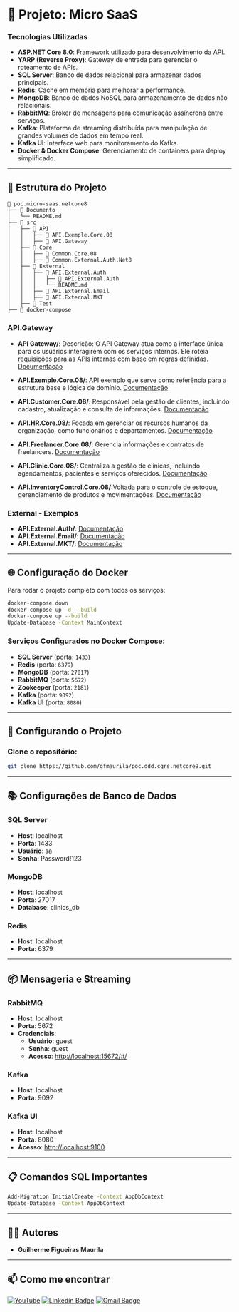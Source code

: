 # 📘 Projeto: Micro SaaS

### **Tecnologias Utilizadas**

- **ASP.NET Core 8.0**: Framework utilizado para desenvolvimento da API.
- **YARP (Reverse Proxy)**: Gateway de entrada para gerenciar o roteamento de APIs.
- **SQL Server**: Banco de dados relacional para armazenar dados principais.
- **Redis**: Cache em memória para melhorar a performance.
- **MongoDB**: Banco de dados NoSQL para armazenamento de dados não relacionais.
- **RabbitMQ**: Broker de mensagens para comunicação assíncrona entre serviços.
- **Kafka**: Plataforma de streaming distribuída para manipulação de grandes volumes de dados em tempo real.
- **Kafka UI**: Interface web para monitoramento do Kafka.
- **Docker & Docker Compose**: Gerenciamento de containers para deploy simplificado.

---

## 📁 **Estrutura do Projeto**

```
📂 poc.micro-saas.netcore8
├── 📂 Documento
│   └── README.md
├── 📂 src
│   ├── 📂 API
│   │   ├── 📂 API.Exemple.Core.08
│   │   ├── 📂 API.Gateway
│   ├── 📂 Core
│   │   ├── 📂 Common.Core.08
│   │   ├── 📂 Common.External.Auth.Net8
│   ├── 📂 External
│   │   ├── 📂 API.External.Auth
│   │   │   ├── 📂 API.External.Auth
│   │   │   └── README.md
│   │   ├── 📂 API.External.Email
│   │   ├── 📂 API.External.MKT
│   ├── 📂 Test
├── 📄 docker-compose
```

### **API.Gateway**

- **API Gateway/**: Descrição: O API Gateway atua como a interface única para os usuários interagirem com os serviços internos. Ele roteia requisições para as APIs internas com base em regras definidas. [Documentação](https://github.com/gfmaurila/poc.ddd.cqrs.laboratorio.2025/tree/main/src/API/API.Gateway)

- **API.Exemple.Core.08/**: API exemplo que serve como referência para a estrutura base e lógica de domínio. [Documentação](https://github.com/gfmaurila/poc.ddd.cqrs.laboratorio.2025/tree/main/src/API/API.Exemple.Core.08)

- **API.Customer.Core.08/**: Responsável pela gestão de clientes, incluindo cadastro, atualização e consulta de informações. [Documentação](https://github.com/gfmaurila/poc.ddd.cqrs.laboratorio.2025/tree/main/src/API/API.Customer.Core.08)

- **API.HR.Core.08/**: Focada em gerenciar os recursos humanos da organização, como funcionários e departamentos. [Documentação](https://github.com/gfmaurila/poc.ddd.cqrs.laboratorio.2025/tree/main/src/API/API.HR.Core.08)

- **API.Freelancer.Core.08/**: Gerencia informações e contratos de freelancers. [Documentação](https://github.com/gfmaurila/poc.ddd.cqrs.laboratorio.2025/tree/main/src/API/API.Freelancer.Core.08)

- **API.Clinic.Core.08/**: Centraliza a gestão de clínicas, incluindo agendamentos, pacientes e serviços oferecidos. [Documentação](https://github.com/gfmaurila/poc.ddd.cqrs.laboratorio.2025/tree/main/src/API/API.Clinic.Core.08)

- **API.InventoryControl.Core.08/**:Voltada para o controle de estoque, gerenciamento de produtos e movimentações.  [Documentação](https://github.com/gfmaurila/poc.ddd.cqrs.laboratorio.2025/tree/main/src/API/API.InventoryControl.Core.08)


### **External - Exemplos**

- **API.External.Auth/**:  [Documentação](https://github.com/gfmaurila/poc.ddd.cqrs.laboratorio.2025/tree/main/src/External/API.External.Auth)
- **API.External.Email/**:  [Documentação](https://github.com/gfmaurila/poc.ddd.cqrs.laboratorio.2025/tree/main/src/External/API.External.Email)
- **API.External.MKT/**:  [Documentação](https://github.com/gfmaurila/poc.ddd.cqrs.laboratorio.2025/tree/main/src/External/API.External.MKT)

---

## 🌐 **Configuração do Docker**

Para rodar o projeto completo com todos os serviços:

```bash
docker-compose down
docker-compose up -d --build
docker-compose up --build
Update-Database -Context MainContext 
```

### **Serviços Configurados no Docker Compose:**

- **SQL Server** (porta: `1433`)
- **Redis** (porta: `6379`)
- **MongoDB** (porta: `27017`)
- **RabbitMQ** (porta: `5672`)
- **Zookeeper** (porta: `2181`)
- **Kafka** (porta: `9092`)
- **Kafka UI** (porta: `8080`)

---

## 🔧 **Configurando o Projeto**

### Clone o repositório:

```bash
git clone https://github.com/gfmaurila/poc.ddd.cqrs.netcore9.git
```

---

## 📚 **Configurações de Banco de Dados**

### **SQL Server**

- **Host**: localhost
- **Porta**: 1433
- **Usuário**: sa
- **Senha**: Password!123

### **MongoDB**

- **Host**: localhost
- **Porta**: 27017
- **Database**: clinics\_db

### **Redis**

- **Host**: localhost
- **Porta**: 6379

---

## 📦 **Mensageria e Streaming**

### **RabbitMQ**

- **Host**: localhost
- **Porta**: 5672
- **Credenciais**:
  - **Usuário**: guest
  - **Senha**: guest
  - **Acesso**: [http://localhost:15672/#/](http://localhost:15672/#/)

### **Kafka**

- **Host**: localhost
- **Porta**: 9092

### **Kafka UI**

- **Host**: localhost
- **Porta**: 8080
- **Acesso**: [http://localhost:9100](http://localhost:9100)

---

## 📋 **Comandos SQL Importantes**

```bash
Add-Migration InitialCreate -Context AppDbContext
Update-Database -Context AppDbContext
```

---

## 🧑‍💻 **Autores**

- **Guilherme Figueiras Maurila**

---

## 📫 Como me encontrar
[![YouTube](https://img.shields.io/badge/YouTube-FF0000?style=for-the-badge&logo=youtube&logoColor=white)](https://www.youtube.com/channel/UCjy19AugQHIhyE0Nv558jcQ)
[![Linkedin Badge](https://img.shields.io/badge/-Guilherme_Figueiras_Maurila-blue?style=flat-square&logo=Linkedin&logoColor=white&link=https://www.linkedin.com/in/guilherme-maurila)](https://www.linkedin.com/in/guilherme-maurila)
[![Gmail Badge](https://img.shields.io/badge/-gfmaurila@gmail.com-c14438?style=flat-square&logo=Gmail&logoColor=white&link=mailto:gfmaurila@gmail.com)](mailto:gfmaurila@gmail.com)


